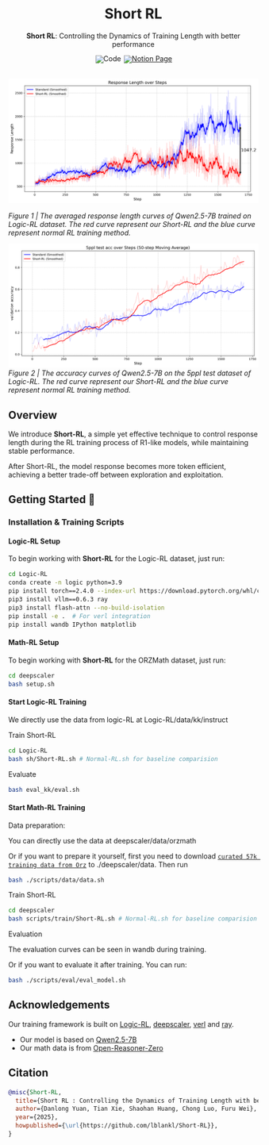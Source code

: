 <div align="center">

# Short RL

**Short RL**: Controlling the Dynamics of Training Length with better performance

<div>

</div>
</div>

<div align="center" style="line-height: 1;">
    <a href="https://github.com/lblankl/Short-RL" style="margin: 2px;"><img alt="Code" src="https://img.shields.io/badge/Short%20RL-000000?style=for-the-badge&logo=github&logoColor=000&logoColor=white" style="display: inline-block; vertical-align: middle;"/></a>
  
  <a href="https://www.notion.so/Short-RL-Controlling-Reasoning-Model-Training-Length-Dynamics-with-better-performance-1b298c6782a281059383edd683ab16c0" target="_blank">
  <img alt="Notion Page"
    src="https://img.shields.io/badge/Notion-%23000000.svg?style=for-the-badge&logo=notion&logoColor=white"/></a>

</div>

<div>
<br>

</div>

![](figure/kk_length.png)

*Figure 1 | The averaged response length curves of Qwen2.5-7B trained on Logic-RL dataset. The red curve represent our Short-RL and the blue curve represent normal RL training method.*

![](figure/kk-eval.png)
*Figure 2 | The accuracy curves of Qwen2.5-7B on the 5ppl test dataset of Logic-RL. The red curve represent our Short-RL and the blue curve represent normal RL training method.*

## Overview
We introduce **Short-RL**, a simple yet effective technique to control response length during the RL training process of R1-like models, while maintaining stable performance. 

After Short-RL, the model response becomes more token efficient, achieving a better trade-off between exploration and exploitation.

## Getting Started 🚀

### Installation & Training Scripts

#### Logic-RL Setup

To begin working with **Short-RL** for the Logic-RL dataset, just run:

```bash
cd Logic-RL
conda create -n logic python=3.9
pip install torch==2.4.0 --index-url https://download.pytorch.org/whl/cu121
pip3 install vllm==0.6.3 ray
pip3 install flash-attn --no-build-isolation
pip install -e .  # For verl integration
pip install wandb IPython matplotlib
```
#### Math-RL Setup

To begin working with **Short-RL** for the ORZMath dataset, just run:

```bash
cd deepscaler
bash setup.sh
```
#### Start Logic-RL Training

We directly use the data from logic-RL at Logic-RL/data/kk/instruct

Train Short-RL

```bash
cd Logic-RL
bash sh/Short-RL.sh # Normal-RL.sh for baseline comparision
```

Evaluate

```bash
bash eval_kk/eval.sh
```

#### Start Math-RL Training

Data preparation: 

You can directly use the data at deepscaler/data/orzmath

Or if you want to prepare it yourself, first you need to download [`curated 57k training data from Orz`](https://github.com/Open-Reasoner-Zero/Open-Reasoner-Zero/tree/main/data) to ./deepscaler/data.
Then run
```bash 
bash ./scripts/data/data.sh
```

Train Short-RL
```bash
cd deepscaler
bash scripts/train/Short-RL.sh # Normal-RL.sh for baseline comparision
```

Evaluation

The evaluation curves can be seen in wandb during training.

Or if you want to evaluate it after training. You can run:

```bash
bash ./scripts/eval/eval_model.sh
```

## Acknowledgements

Our training framework is built on [Logic-RL](https://github.com/Unakar/Logic-RL), [deepscaler](https://github.com/agentica-project/deepscaler), [verl](https://github.com/volcengine/verl) and [ray](https://github.com/ray-project/ray).
- Our model is based on [Qwen2.5-7B](https://huggingface.co/Qwen/Qwen2.5-7B)
- Our math data is from [Open-Reasoner-Zero](https://github.com/Open-Reasoner-Zero/Open-Reasoner-Zero)


## Citation

```bibtex
@misc{Short-RL,
  title={Short RL : Controlling the Dynamics of Training Length with better performance},
  author={Danlong Yuan, Tian Xie, Shaohan Huang, Chong Luo, Furu Wei},
  year={2025},
  howpublished={\url{https://github.com/lblankl/Short-RL}},
}
```
